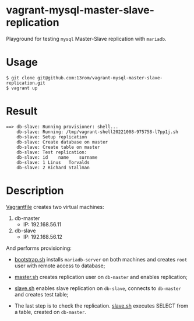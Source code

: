# vagrant-mysql-master-slave-replication
Playground for testing `mysql` Master-Slave replication with `mariadb`.

# Usage
```
$ git clone git@github.com:13rom/vagrant-mysql-master-slave-replication.git
$ vagrant up
```

# Result
```
==> db-slave: Running provisioner: shell...
    db-slave: Running: /tmp/vagrant-shell20221008-975758-l7pp1j.sh
    db-slave: Setup replication
    db-slave: Create database on master
    db-slave: Create table on master
    db-slave: Test replication:
    db-slave: id	name	surname
    db-slave: 1	Linus	Torvalds
    db-slave: 2	Richard	Stallman
```

# Description
[Vagrantfile](Vagrantfile) creates two virtual machines:
1. db-master
    * IP: 192.168.56.11
1. db-slave
    * IP: 192.168.56.12

And performs provisioning:
* [bootstrap.sh](bootstrap.sh) installs `mariadb-server` on both machines and creates `root` user with remote access to database;

* [master.sh](master.sh) creates replication user on `db-master` and enables replication;
* [slave.sh](slave.sh) enables slave replication on `db-slave`, connects to `db-master` and creates test table;
* The last step is to check the replication. [slave.sh](slave.sh) executes SELECT from a table, created on `db-master`. 